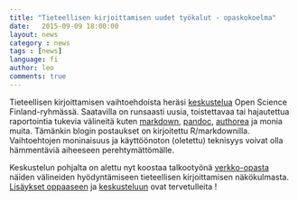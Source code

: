 ```yaml
---
title: "Tieteellisen kirjoittamisen uudet työkalut - opaskokoelma"
date:   2015-09-09 18:00:00
layout: news
category : news
tags : [news]
language: fi
author: leo
comments: true
---
```



Tieteellisen kirjoittamisen vaihtoehdoista heräsi [keskustelua](https://www.facebook.com/groups/open.science.fi/permalink/639448819503656/) Open Science Finland-ryhmässä. Saatavilla on runsaasti uusia, toistettavaa tai hajautettua raportointia tukevia välineitä kuten [markdown](https://en.wikipedia.org/wiki/Markdown), [pandoc](http://pandoc.org), [authorea](https://www.authorea.com/) ja monia muita. Tämänkin blogin postaukset on kirjoitettu R/markdownilla. Vaihtoehtojen moninaisuus ja käyttöönoton (oletettu) teknisyys voivat olla hämmentäviä aiheeseen perehtymättömälle.

Keskustelun pohjalta on alettu nyt koostaa talkootyönä [verkko-opasta](https://gitkrax.github.io/md-tiede-fi/mita/) näiden välineiden hyödyntämiseen tieteellisen kirjoittamisen näkökulmasta. [Lisäykset oppaaseen](https://gitkrax.github.io/md-tiede-fi/mita/) ja [keskusteluun](https://www.facebook.com/groups/open.science.fi/permalink/639448819503656/) ovat tervetulleita !

